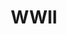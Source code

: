 ---
title: WWII
crosslinks:
- CODModernWarfare
- blackops3
- Infinitewarfare
- CoDCompetitive
- CallOfDutyWorldWarTwo
- CodAW
- CallOfDuty
- battlefield_one
- ww2
- MassdropBot
- AskHistorians
- pcmasterrace
- xboxone
- PS4
- gaming
- pcgaming
- Battalion1944
- explainlikeimfive
- PCMasterRace
- callofduty
---